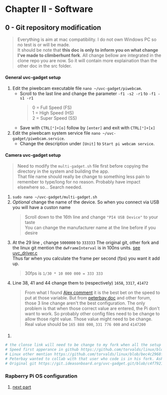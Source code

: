 # Chapter II - Software

## 0 - Git repository modification

> Everything is aim at mac compatibility. I do not own Windows PC so no test is or will be made.  
> It should be note that **this doc is only to inform you on what change I've made to climberhunt fork**. All change bellow are integrated in the clone repo you are now. So it will contain more explaination than the other doc in the src folder.  

#### General uvc-gadget setup

  1. Edit the piwebcam executable file `nano ~/uvc-gadget/piwebcam`. 
     - Scroll to the last line and change the parameter `-f1 -s2 -r1` to `-f1 -s1 -r1`
       > 0 = Full Speed (FS)  
       > 1 = High Speed (HS)  
       > 2 = Super Speed (SS)
     - Save with `CTRL[⌃]+[o]` follow by `[enter]` and exit with `CTRL[⌃]+[x]` 
  1. Edit the piwebcam system service file `nano ~/uvc-gadget/piwebcam.service`.
     - Change the description under `[Unit]` to `Start pi webcam service`.

#### Camera uvc-gadget setup

> Need to modify the `multi-gadget.sh` file first before copying the directory in the system and building the app.  
> That file name should really be change to something less pain to remember to type/long for no reason. Probably have impact elsewhere so... Search needed.

  1. `sudo nano ~/uvc-gadget/multi-gadget.sh`
  1. *Optional* change the name of the device. So when you connect via USB you will have a custon name
     > Scroll down to the 16th line and change `"PI4 USB Device"` to your taste  
     > You can change the manufacturer name at the line before if you desire
  1. At the 29 line , change `5000000` to `333333`
      The original git, other fork and the linux git mention the `dwFrameInterval` is in 100ns units. [see uvc_driver.c](https://github.com/torvalds/linux/blob/c4439713e82a0d746e533ae5ddd7dfa832e2a486/drivers/media/usb/uvc/uvc_driver.c#L381)  
      Thus far when you calculate the frame per second (fps) you want it add up.  
     > 30fps is `1/30 * 10 000 000 = 333 333`
  1. Line 38, 41 and 44 change them to (respectively) `1658`, `3317`, `41472`
     > From what I found [Alex comment](http://www.davidhunt.ie/raspberry-pi-zero-with-pi-camera-as-usb-webcam/#comment-107218) it is the best bet on the speed to put at those variable. But from [peterbay doc](https://github.com/peterbay/uvc-gadget/blob/master/doc/src/frame-resolution.md) and other forum, those 3 line change aren't the best configuration. The only problem is that when those correct value are entered, the Pi don't want to work. So probably other config files need to be change to allow those right value. Those value might need to be change. Real value should be `165 888 000`, `331 776 000` and `4147200`

#### 
  >
  1. 
``` bash
# the clonse link will need to be change to my fork when all the setup guide is done. so it shoule be /thanyth/uvc-gadget.git
# Speed first apperance in github https://github.com/torvalds/linux/blob/bec4c2968fce2f44ce62d05288a633cd99a722eb/drivers/usb/gadget/function/f_uvc.c#L478
# Linux other mention https://github.com/torvalds/linux/blob/bec4c2968fce2f44ce62d05288a633cd99a722eb/drivers/usb/gadget/function/f_fs.c#L121
# Peterbay wanted to collab with that user who code is in his fork. Asking there? https://github.com/kinweilee/v4l2-mmal-uvc/blob/master/v4l2-mmal-uvc.c 
# Original git https://git.ideasonboard.org/uvc-gadget.git/blob/c4f79214e425ae26ec9c27cc0995122321631b87:/lib/uvc.c#l295
``` 

### Rapberry Pi OS configuration
<!--- Temporary file so no need for this part--->
  1. [next part](src/22RaspOSconfigs.md)